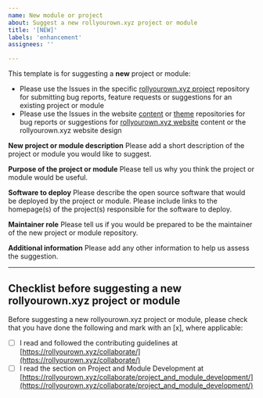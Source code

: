 ```yaml
---
name: New module or project
about: Suggest a new rollyourown.xyz project or module
title: '[NEW]'
labels: 'enhancement'
assignees: ''

---
```


This template is for suggesting a **new** project or module:

- Please use the Issues in the specific [rollyourown.xyz project](https://rollyourown.xyz/rollyourown/) repository for submitting bug reports, feature requests or suggestions for an existing project or module
- Please use the Issues in the website [content](https://github.com/rollyourown-xyz/ryo-website-hugo-content) or [theme](https://github.com/rollyourown-xyz/ryo-website-hugo-theme) repositories for bug reports or suggestions for [rollyourown.xyz website](https://rollyourown.xyz) content or the rollyourown.xyz website design

**New project or module description**
Please add a short description of the project or module you would like to suggest.

**Purpose of the project or module**
Please tell us why you think the project or module would be useful.

**Software to deploy**
Please describe the open source software that would be deployed by the project or module. Please include links to the homepage(s) of the project(s) responsible for the software to deploy.

**Maintainer role**
Please tell us if you would be prepared to be the maintainer of the new project or module repository.

**Additional information**
Please add any other information to help us assess the suggestion.

---

## Checklist before suggesting a new rollyourown.xyz project or module

Before suggesting a new rollyourown.xyz project or module, please check that you have done the following and mark with an [x], where applicable:

- [ ] I read and followed the contributing guidelines at [https://rollyourown.xyz/collaborate/](https://rollyourown.xyz/collaborate/)
- [ ] I read the section on Project and Module Development at [https://rollyourown.xyz/collaborate/project_and_module_development/](https://rollyourown.xyz/collaborate/project_and_module_development/)
